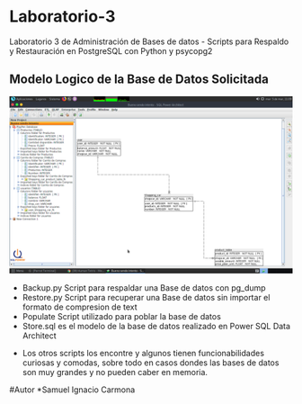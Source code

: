 # Laboratorio-3
Laboratorio 3 de Administración de Bases de datos - Scripts para Respaldo y Restauración en PostgreSQL con Python y psycopg2

## Modelo Logico de la Base de Datos Solicitada
![alt text](https://github.com/SamuelCarmona83/Laboratorio-3/blob/master/Modelo%20logico.png)

* Backup.py Script para respaldar una Base de datos con pg_dump
* Restore.py Script para recuperar una Base de datos sin importar el formato de compresion de text
* Populate Script utilizado para poblar la base de datos
* Store.sql es el modelo de la base de datos realizado en  Power SQL Data Architect
- Los otros scripts los encontre y algunos tienen funcionabilidades curiosas y comodas, sobre todo en casos dondes las bases de datos son muy grandes y no pueden caber en memoria.

#Autor
*Samuel Ignacio Carmona

